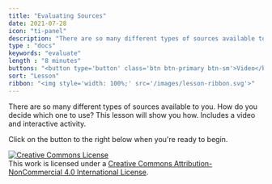 ```yaml
---
title: "Evaluating Sources"
date: 2021-07-28
icon: "ti-panel"
description: "There are so many different types of sources available to you. How do you decide which one to use? This lesson will show you how. Includes a video and interactive activity."
type : "docs"
keywords: "evaluate"
length : "8 minutes"
buttons: "<button type='button' class='btn btn-primary btn-sm'>Video</button> + <button type='button' class='btn btn-primary btn-sm'>Activity</button>"
sort: "Lesson"
ribbon: "<img style='width: 100%;' src='/images/lesson-ribbon.svg'>"
---
```


There are so many different types of sources available to you. How do you decide which one to use? This lesson will show you how. Includes a video and interactive activity.

Click on the button to the right below when you're ready to begin.


<a rel="license" href="http://creativecommons.org/licenses/by-nc/4.0/"><img alt="Creative Commons License" style="border-width:0" src="https://i.creativecommons.org/l/by-nc/4.0/88x31.png" /></a><br />This work is licensed under a <a rel="license" href="http://creativecommons.org/licenses/by-nc/4.0/">Creative Commons Attribution-NonCommercial 4.0 International License</a>.